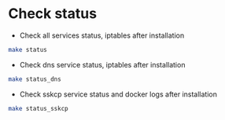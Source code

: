 # Check status

* Check all services status, iptables after installation 
```bash
make status
``` 

* Check dns service status, iptables after installation 
```bash
make status_dns
``` 

* Check sskcp service status and docker logs after installation 
```bash
make status_sskcp
``` 
